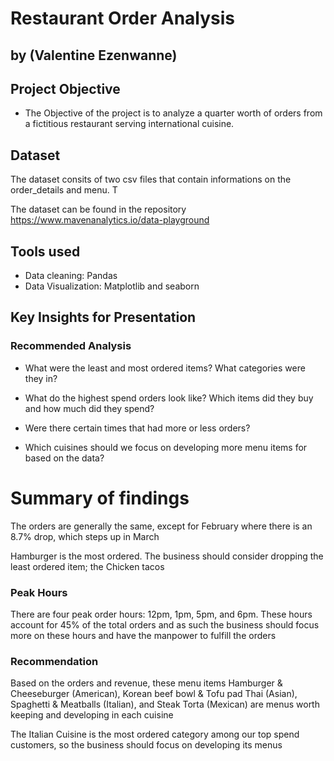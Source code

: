 # Restaurant Order Analysis 
## by (Valentine Ezenwanne)

## Project Objective
- The Objective of the project is to analyze a quarter worth of orders from a fictitious restaurant serving international cuisine.


## Dataset

The dataset consits of two csv files that contain informations on the order_details and menu. T


The dataset can be found in the repository https://www.mavenanalytics.io/data-playground




## Tools used
- Data cleaning: Pandas
- Data Visualization: Matplotlib and seaborn



## Key Insights for Presentation

### Recommended Analysis
- What were the least and most ordered items? What categories were they in?

- What do the highest spend orders look like? Which items did they buy and how much did they spend?

- Were there certain times that had more or less orders?

- Which cuisines should we focus on developing more menu items for based on the data?



# Summary of findings
The orders are generally the same, except for February where there is an 8.7% drop, which steps up in March

Hamburger is the most ordered. The business should consider dropping the least ordered item; the Chicken tacos

### Peak Hours
There are four peak order hours: 12pm, 1pm, 5pm, and 6pm. These hours account for 45% of the total orders and as such the business should focus more on these hours and have the manpower to fulfill the orders

### Recommendation
Based on the orders and revenue, these menu items Hamburger & Cheeseburger (American), Korean beef bowl & Tofu pad Thai (Asian), Spaghetti & Meatballs (Italian), and Steak Torta (Mexican) are menus worth keeping and developing in each cuisine

The Italian Cuisine is the most ordered category among our top spend customers, so the business should focus on developing its menus
